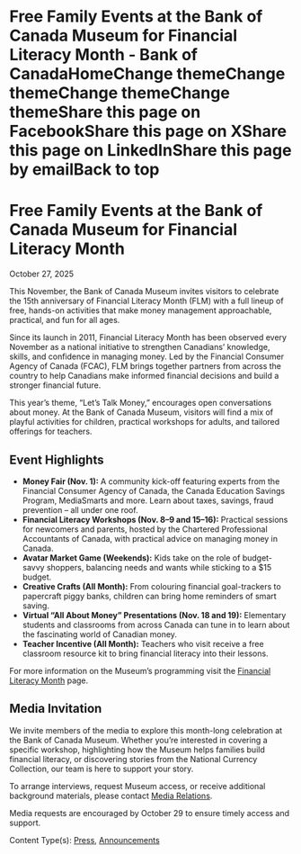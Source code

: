 Free Family Events at the Bank of Canada Museum for Financial Literacy Month - Bank of CanadaHomeChange themeChange themeChange themeChange themeShare this page on FacebookShare this page on XShare this page on LinkedInShare this page by emailBack to top
==============================================================================================================================================================================================================================================================

Free Family Events at the Bank of Canada Museum for Financial Literacy Month
============================================================================

October 27, 2025

This November, the Bank of Canada Museum invites visitors to celebrate the 15th anniversary of Financial Literacy Month (FLM) with a full lineup of free, hands-on activities that make money management approachable, practical, and fun for all ages.

Since its launch in 2011, Financial Literacy Month has been observed every November as a national initiative to strengthen Canadians’ knowledge, skills, and confidence in managing money. Led by the Financial Consumer Agency of Canada (FCAC), FLM brings together partners from across the country to help Canadians make informed financial decisions and build a stronger financial future.

This year’s theme, “Let’s Talk Money,” encourages open conversations about money. At the Bank of Canada Museum, visitors will find a mix of playful activities for children, practical workshops for adults, and tailored offerings for teachers.

Event Highlights  
------------------

*   **Money Fair (Nov. 1):** A community kick-off featuring experts from the Financial Consumer Agency of Canada, the Canada Education Savings Program, MediaSmarts and more. Learn about taxes, savings, fraud prevention – all under one roof.
*   **Financial Literacy Workshops (Nov. 8–9 and 15–16):** Practical sessions for newcomers and parents, hosted by the Chartered Professional Accountants of Canada, with practical advice on managing money in Canada.
*   **Avatar Market Game (Weekends):** Kids take on the role of budget-savvy shoppers, balancing needs and wants while sticking to a $15 budget.
*   **Creative Crafts (All Month):** From colouring financial goal-trackers to papercraft piggy banks, children can bring home reminders of smart saving.
*   **Virtual “All About Money” Presentations (Nov. 18 and 19):** Elementary students and classrooms from across Canada can tune in to learn about the fascinating world of Canadian money.
*   **Teacher Incentive (All Month):** Teachers who visit receive a free classroom resource kit to bring financial literacy into their lessons.

For more information on the Museum’s programming visit the [Financial Literacy Month](https://www.bankofcanadamuseum.ca/learn/celebrate-financial-literacy-month-with-us/) page.

Media Invitation
----------------

We invite members of the media to explore this month-long celebration at the Bank of Canada Museum. Whether you’re interested in covering a specific workshop, highlighting how the Museum helps families build financial literacy, or discovering stories from the National Currency Collection, our team is here to support your story.

To arrange interviews, request Museum access, or receive additional background materials, please contact [Media Relations](https://www.bankofcanada.ca/press/contacts/).

Media requests are encouraged by October 29 to ensure timely access and support.

Content Type(s): [Press](https://www.bankofcanada.ca/search/?content_type[]=press), [Announcements](https://www.bankofcanada.ca/search/?content_type[]=announcements)